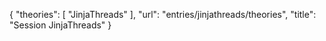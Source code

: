 {
    "theories": [
        "JinjaThreads"
    ],
    "url": "entries/jinjathreads/theories",
    "title": "Session JinjaThreads"
}